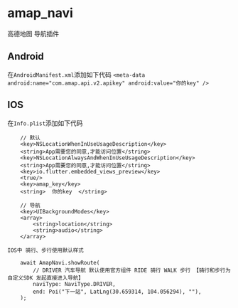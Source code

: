 # amap_navi

高德地图 导航插件

## Android

在`AndroidManifest.xml`添加如下代码
`
 <meta-data android:name="com.amap.api.v2.apikey" android:value="你的key" />
`

## IOS

在`Info.plist`添加如下代码

```
    // 默认
    <key>NSLocationWhenInUseUsageDescription</key>
    <string>App需要您的同意,才能访问位置</string>
    <key>NSLocationAlwaysAndWhenInUseUsageDescription</key>
    <string>App需要您的同意,才能访问位置</string>
    <key>io.flutter.embedded_views_preview</key>
	<true/>
    <key>amap_key</key>
    <string>  你的key  </string>

    // 导航
    <key>UIBackgroundModes</key> 
    <array> 
        <string>location</string>
        <string>audio</string> 
    </array>
```

`IOS中 骑行、步行使用默认样式`

```
    await AmapNavi.showRoute(
        // DRIVER 汽车导航 默认使用官方组件 RIDE 骑行 WALK 步行 【骑行和步行为自定义SDK 发起直接进入导航】
        naviType: NaviType.DRIVER, 
        end: Poi("下一站", LatLng(30.659314, 104.056294), ""),
    );
```